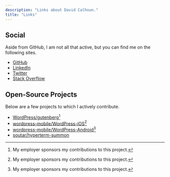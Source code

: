 ```yaml
---
description: "Links about David Calhoun."
title: "Links"
---
```


## Social

Aside from GitHub, I am not all that active, but you can find me on the following sites.

- [GitHub](https://github.com/dcalhoun)
- [LinkedIn](https://www.linkedin.com/in/davidpcalhoun/)
- [Twitter](https://twitter.com/david_calhoun)
- [Stack Overflow](https://stackoverflow.com/users/378228/david)

## Open-Source Projects

Below are a few projects to which I actively contribute.

- [WordPress/gutenberg](https://github.com/WordPress/gutenberg)[^1]
- [wordpress-mobile/WordPress-iOS](https://github.com/wordpress-mobile/WordPress-iOS)[^1]
- [wordpress-mobile/WordPress-Android](https://github.com/wordpress-mobile/WordPress-Android)[^1]
- [soutar/hyperterm-summon](https://github.com/soutar/hyperterm-summon)

[^1]: My employer sponsors my contributions to this project.

